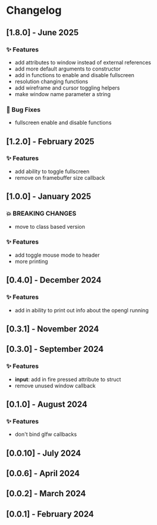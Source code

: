 # Changelog

## [1.8.0] - June 2025

### ✨ Features

- add attributes to window instead of external references
- add more default arguments to constructor
- add in functions to enable and disable fullscreen
- resolution changing functions
- add wireframe and cursor toggling helpers
- make window name parameter a string

### 🐛 Bug Fixes

- fullscreen enable and disable functions

## [1.2.0] - February 2025

### ✨ Features

- add ability to toggle fullscreen
- remove on framebuffer size callback

## [1.0.0] - January 2025

### 💥 BREAKING CHANGES

- move to class based version

### ✨ Features

- add toggle mouse mode to header
- more printing

## [0.4.0] - December 2024

### ✨ Features

- add in ability to print out info about the opengl running

## [0.3.1] - November 2024

## [0.3.0] - September 2024

### ✨ Features

- **input**: add in fire pressed attribute to struct
- remove unused window callback

## [0.1.0] - August 2024

### ✨ Features

- don't bind glfw callbacks

## [0.0.10] - July 2024

## [0.0.6] - April 2024

## [0.0.2] - March 2024

## [0.0.1] - February 2024

